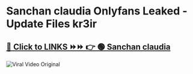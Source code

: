 
 # Sanchan claudia Onlyfans Leaked - Update Files kr3ir

## <h2><a href="https://clipsfans.com/Sanchan_claudia&ref=git">🔗 Click to LINKS ⏩⏩ 👉 🟢 Sanchan claudia </a></h2>

<a href="https://clipsfans.com/Sanchan_claudia&ref=git" rel="nofollow" data-target="animated-image.originalLink"><img src="https://i.ibb.co.com/xMMVF88/686577567.gif" alt="Viral Video Original" style="max-width: 100%; display: inline-block;" data-target="animated-image.originalImage"></a>

